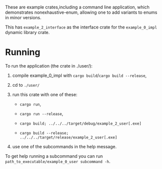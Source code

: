 These are example crates,including a command line application,
which demonstrates nonexhaustive-enum,
allowing one to add variants to enums in minor versions.

This has `example_2_interface`
as the interface crate for the `example_0_impl` dynamic library crate.

# Running 

To run the application (the crate in ./user/):

1. compile example_0_impl with `cargo build`/`cargo build --release`,

2. cd to `./user/`

3. run this crate with one of these:

    - `cargo run`,

    - `cargo run --release`,

    - `cargo build; ../../../target/debug/example_2_user[.exe]`

    - `cargo build --release; ../../../target/release/example_2_user[.exe]`

4. use one of the subcommands in the help message.

To get help running a subcommand you can run 
`path_to_executable/example_0_user subcommand -h`.
